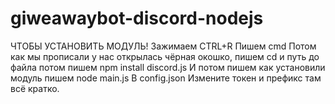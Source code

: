 # giweawaybot-discord-nodejs


ЧТОБЫ УСТАНОВИТЬ МОДУЛЬ!
Зажимаем CTRL+R Пишем cmd
Потом как мы прописали у нас открылась чёрная окошко, пишем cd и путь до файла
потом пишем npm install discord.js 
И потом пишем как установили модуль пишем node main.js
В config.json
Измените токен и префикс там всё кратко.
